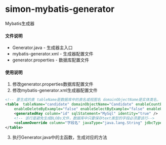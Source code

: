 # simon-mybatis-generator
Mybatis生成器
#### 文件说明
* Generator.java - 生成器主入口
* mybatis-generator.xml - 生成器配置文件
* generator.properties - 数据库配置文件

#### 使用说明
1. 修改generator.properties数据库配置文件
2. 修改mybatis-generator.xml生成器配置文件
```xml
<!-- 要生成的表 tableName是数据库中的表名或视图名 domainObjectName是实体类名，需要根据自己的需求修改-->
<table  tableName="candidate" domainObjectName="Candidate" enableCountByExample="false"
    enableDeleteByExample="false" enableSelectByExample="false" enableUpdateByExample="false">
    <generatedKey column="id" sqlStatement="MySql" identity="true" />
    <!-- 该行是避免生成BLOBs文件，数据库中只要保存text类型的字段必须要该行-->
    <columnOverride column="字段名" javaType="java.lang.String" jdbcType="VARCHAR" />
</table>
```
3. 执行Generator.java中的主函数，生成对应的方法

